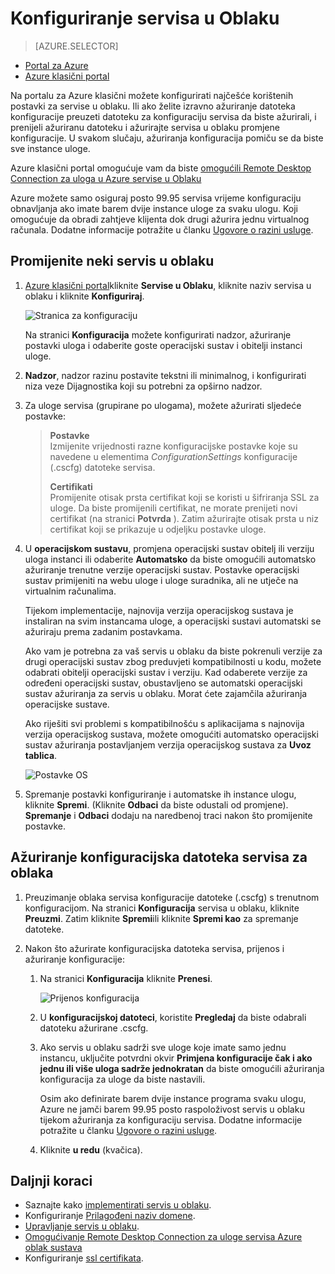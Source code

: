 <properties 
    pageTitle="Kako konfigurirati servis u oblaku (klasični portal) | Microsoft Azure" 
    description="Saznajte kako konfigurirati servise u oblaku u Azure. Saznajte kako ažurirati konfiguracija servisa oblaka i konfiguriranje daljinski pristup uloga instance." 
    services="cloud-services" 
    documentationCenter="" 
    authors="Thraka" 
    manager="timlt" 
    editor=""/>

<tags 
    ms.service="cloud-services" 
    ms.workload="tbd" 
    ms.tgt_pltfrm="na" 
    ms.devlang="na" 
    ms.topic="article" 
    ms.date="10/11/2016"
    ms.author="adegeo"/>




# <a name="how-to-configure-cloud-services"></a>Konfiguriranje servisa u Oblaku

> [AZURE.SELECTOR]
- [Portal za Azure](cloud-services-how-to-configure-portal.md)
- [Azure klasični portal](cloud-services-how-to-configure.md)

Na portalu za Azure klasični možete konfigurirati najčešće korištenih postavki za servise u oblaku. Ili ako želite izravno ažuriranje datoteka konfiguracije preuzeti datoteku za konfiguraciju servisa da biste ažurirali, i prenijeli ažuriranu datoteku i ažurirajte servisa u oblaku promjene konfiguracije. U svakom slučaju, ažuriranja konfiguracija pomiču se da biste sve instance uloge.

Azure klasični portal omogućuje vam da biste [omogućili Remote Desktop Connection za uloga u Azure servise u Oblaku](cloud-services-role-enable-remote-desktop.md)

Azure možete samo osiguraj posto 99.95 servisa vrijeme konfiguraciju obnavljanja ako imate barem dvije instance uloge za svaku ulogu. Koji omogućuje da obradi zahtjeve klijenta dok drugi ažurira jednu virtualnog računala. Dodatne informacije potražite u članku [Ugovore o razini usluge](https://azure.microsoft.com/support/legal/sla/).

## <a name="change-a-cloud-service"></a>Promijenite neki servis u oblaku

1. [Azure klasični portal](http://manage.windowsazure.com/)kliknite **Servise u Oblaku**, kliknite naziv servisa u oblaku i kliknite **Konfiguriraj**.

    ![Stranica za konfiguraciju](./media/cloud-services-how-to-configure/CloudServices_ConfigurePage1.png)
    
    Na stranici **Konfiguracija** možete konfigurirati nadzor, ažuriranje postavki uloga i odaberite goste operacijski sustav i obitelji instanci uloge. 

2. **Nadzor**, nadzor razinu postavite tekstni ili minimalnog, i konfigurirati niza veze Dijagnostika koji su potrebni za opširno nadzor.

3. Za uloge servisa (grupirane po ulogama), možete ažurirati sljedeće postavke:
    
    >**Postavke**  
    >Izmijenite vrijednosti razne konfiguracijske postavke koje su navedene u elementima *ConfigurationSettings* konfiguracije (.cscfg) datoteke servisa.
    >
    >**Certifikati**  
    >Promijenite otisak prsta certifikat koji se koristi u šifriranja SSL za uloge. Da biste promijenili certifikat, ne morate prenijeti novi certifikat (na stranici **Potvrda** ). Zatim ažurirajte otisak prsta u niz certifikat koji se prikazuje u odjeljku postavke uloge.

4. U **operacijskom sustavu**, promjena operacijski sustav obitelj ili verziju uloga instanci ili odaberite **Automatsko** da biste omogućili automatsko ažuriranje trenutne verzije operacijski sustav. Postavke operacijski sustav primijeniti na webu uloge i uloge suradnika, ali ne utječe na virtualnim računalima.

    Tijekom implementacije, najnovija verzija operacijskog sustava je instaliran na svim instancama uloge, a operacijski sustavi automatski se ažuriraju prema zadanim postavkama. 
    
    Ako vam je potrebna za vaš servis u oblaku da biste pokrenuli verzije za drugi operacijski sustav zbog preduvjeti kompatibilnosti u kodu, možete odabrati obitelji operacijski sustav i verziju. Kad odaberete verzije za određeni operacijski sustav, obustavljeno se automatski operacijski sustav ažuriranja za servis u oblaku. Morat ćete zajamčila ažuriranja operacijske sustave.
    
    Ako riješiti svi problemi s kompatibilnošću s aplikacijama s najnovija verzija operacijskog sustava, možete omogućiti automatsko operacijski sustav ažuriranja postavljanjem verzija operacijskog sustava za **Uvoz tablica**. 
    
    ![Postavke OS](./media/cloud-services-how-to-configure/CloudServices_ConfigurePage_OSSettings.png)

5. Spremanje postavki konfiguriranje i automatske ih instance ulogu, kliknite **Spremi**. (Kliknite **Odbaci** da biste odustali od promjene). **Spremanje** i **Odbaci** dodaju na naredbenoj traci nakon što promijenite postavke.

## <a name="update-a-cloud-service-configuration-file"></a>Ažuriranje konfiguracijska datoteka servisa za oblaka

1. Preuzimanje oblaka servisa konfiguracije datoteke (.cscfg) s trenutnom konfiguracijom. Na stranici **Konfiguracija** servisa u oblaku, kliknite **Preuzmi**. Zatim kliknite **Spremi**ili kliknite **Spremi kao** za spremanje datoteke.

2. Nakon što ažurirate konfiguracijska datoteka servisa, prijenos i ažuriranje konfiguracije:

    1. Na stranici **Konfiguracija** kliknite **Prenesi**.
    
        ![Prijenos konfiguracija](./media/cloud-services-how-to-configure/CloudServices_UploadConfigFile.png)
    
    2. U **konfiguracijskoj datoteci**, koristite **Pregledaj** da biste odabrali datoteku ažurirane .cscfg.
    
    3. Ako servis u oblaku sadrži sve uloge koje imate samo jednu instancu, uključite potvrdni okvir **Primjena konfiguracije čak i ako jednu ili više uloga sadrže jednokratan** da biste omogućili ažuriranja konfiguracija za uloge da biste nastavili.
    
        Osim ako definirate barem dvije instance programa svaku ulogu, Azure ne jamči barem 99.95 posto raspoloživost servis u oblaku tijekom ažuriranja za konfiguraciju servisa. Dodatne informacije potražite u članku [Ugovore o razini usluge](https://azure.microsoft.com/support/legal/sla/).
    
    4. Kliknite **u redu** (kvačica). 


## <a name="next-steps"></a>Daljnji koraci

* Saznajte kako [implementirati servis u oblaku](cloud-services-how-to-create-deploy.md).
* Konfiguriranje [Prilagođeni naziv domene](cloud-services-custom-domain-name.md).
* [Upravljanje servis u oblaku](cloud-services-how-to-manage.md).
* [Omogućivanje Remote Desktop Connection za uloge servisa Azure oblak sustava](cloud-services-role-enable-remote-desktop.md)
* Konfiguriranje [ssl certifikata](cloud-services-configure-ssl-certificate.md).
